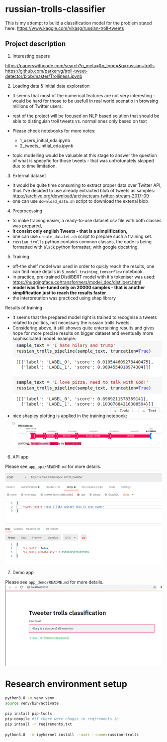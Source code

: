 # russian-trolls-classifier
This is my attempt to build a classification model for the problem stated here:
https://www.kaggle.com/vikasg/russian-troll-tweets


## Project description

1. Interesting papers

https://paperswithcode.com/search?q_meta=&q_type=&q=russian+trolls
https://github.com/parkervg/troll-tweet-detector/blob/master/Trolliness.ipynb

2. Loading data & initial data exploration

- It seems that most of the numerical features are not very interesting - would be hard for those to be usefull in real world scenatio
in browsing millions of Twitter users.
- rest of the project will be focused on NLP based solution that should 
  be able to distinguish troll tweets vs. normal ones only based on text
- Please check notebooks for more notes:
  - 1_users_initial_eda.ipynb  
  - 2_tweets_initial_eda.ipynb 
  
- topic modelling would be valuable at this stage to answer the question of what
is specyfic for those tweets - that was unfrotunately skipped due to time limitation.

3. External dataset
- It would be quite time consuming to extract proper data over Twitter API,
thus I've decided to use already extracted blob of tweets as samples:
  https://archive.org/download/archiveteam-twitter-stream-2017-09
-   one can use `download_data.sh` script to download the extenal blob

4. Preprocessing
- to make training easier, a ready-to-use dataset csv file with both classes 
  was prepared,
- **it consist only english Tweets - that is a simplification,**
- one can use `create_datatet.sh` script to prepare such a training set.
- `russian_trolls` python contains common classes, the code is being formatted with
`black` python formatter, with google docstring. 

5. Training 
- off-the shelf model was used in order to quicly reach the results, one can find 
  more details in `5_model_training_tensorflow` notebook.
- in practice, pre-trained DistilBERT model with it's tokeniser was used: https://huggingface.co/transformers/model_doc/distilbert.html
- **model was fine-tuned only on 20000 samples - that is another simplification
just to reach the results faster**
- the interpretation was practiced using shap library

Results of training 
- It seems that the prepared model right is trained to recognise a tweets related 
  to politics, not necessary the russian trolls tweets.
- Considering above, it still showes quite entertaining results and gives hope for 
  more precise results on bigger dataset and eventually more sophiscicated model.
  example:
  ![alt text](img/img_3.png "demo")
- nice shapley plotting is applied in the training notebook:
  ![alt text](img/img_2.png "demo")


6. API app

Please see `app_api/README.md` for more details.
![alt text](img/img_1.png "demo")

7. Demo app

Please see `app_demo/README.md` for more details.
![alt text](img/img.png "demo")


# Research environment setup

```bash
python3.8 -m venv venv
source venv/bin/activate

pip install pip-tools
pip-compile #if there were chages in reqirements.in
pip intsall -r reqirements.txt

python3.8  -m ipykernel install --user --name=russian-trolls

```



